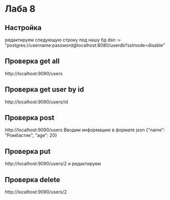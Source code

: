 # Лаба 8
## Настройка
редактируем следующую строку под нашу бд 
dsn := "postgres://username:password@localhost:8080/userdb?sslmode=disable"
## Проверка get all 
http://localhost:9090/users
## Проверка get user by id
http://localhost:9090/users/id
## Проверка post 
http://localhost:9090/users
Вводим информацию в формате json 
{"name": "Ромбастик", "age": 20}
## Проверка put 
http://localhost:9090/users/2 
и редактируем 
## Проверка delete 
http://localhost:9090/users/2
